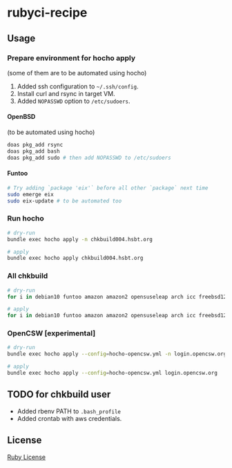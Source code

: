 # rubyci-recipe

## Usage

### Prepare environment for hocho apply
(some of them are to be automated using hocho)

1. Added ssh configuration to `~/.ssh/config`.
2. Install curl and rsync in target VM.
3. Added `NOPASSWD` option to `/etc/sudoers`.

#### OpenBSD
(to be automated using hocho)

```bash
doas pkg_add rsync
doas pkg_add bash
doas pkg_add sudo # then add NOPASSWD to /etc/sudoers
```

#### Funtoo

```bash
# Try adding `package 'eix'` before all other `package` next time
sudo emerge eix
sudo eix-update # to be automated too
```

### Run hocho

```bash
# dry-run
bundle exec hocho apply -n chkbuild004.hsbt.org

# apply
bundle exec hocho apply chkbuild004.hsbt.org
```

### All chkbuild

```bash
# dry-run
for i in debian10 funtoo amazon amazon2 opensuseleap arch icc freebsd12 fedora31 centos6 centos7 debian8 debian9 debian openbsd ubuntu1604 ubuntu1804 ubuntu; do bundle exec hocho apply -n "${i}.rubyci.org"; done

# apply
for i in debian10 funtoo amazon amazon2 opensuseleap arch icc freebsd12 fedora31 centos6 centos7 debian8 debian9 debian openbsd ubuntu1604 ubuntu1804 ubuntu; do bundle exec hocho apply "${i}.rubyci.org"; done
```

### OpenCSW [experimental]

```bash
# dry-run
bundle exec hocho apply --config=hocho-opencsw.yml -n login.opencsw.org

# apply
bundle exec hocho apply --config=hocho-opencsw.yml login.opencsw.org
```

## TODO for chkbuild user

* Added rbenv PATH to `.bash_profile`
* Added crontab with aws credentials.

## License

[Ruby License](https://www.ruby-lang.org/en/about/license.txt)
